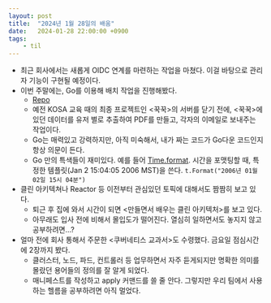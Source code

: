 ```yaml
---
layout: post
title:  "2024년 1월 28일의 배움"
date:   2024-01-28 22:00:00 +0900
tags:
    - til
---
```


- 최근 회사에서는 새롭게 OIDC 연계를 마련하는 작업을 마쳤다. 이걸 바탕으로 관리자 기능이 구현될 예정이다.
- 이번 주말에는, Go를 이용해 배치 작업을 진행해봤다.
  - [Repo](https://github.com/ggukgguk-kosa/ggukgguk-bye)
  - 예전 KOSA 교육 때의 최종 프로젝트인 <꾹꾹>의 서버를 닫기 전에, <꾹꾹>에 있던 데이터를 유저 별로 추출하여 PDF를 만들고, 각자의 이메일로 보내주는 작업이다.
  - Go는 매력있고 강력하지만, 아직 미숙해서, 내가 짜는 코드가 Go다운 코드인지 항상 의문이 든다.
  - Go 만의 특색들이 재미있다. 예를 들어 [Time.format](https://pkg.go.dev/time#Time.Format). 시간을 포맷팅할 때, 특정한 템플릿(Jan 2 15:04:05 2006 MST)을 쓴다. `t.Format("2006년 01월 02일 15시 04분")`
- 클린 아키텍쳐나 Reactor 등 이전부터 관심있던 토픽에 대해서도 짬짬히 보고 있다.
  - 퇴근 후 집에 와서 시간이 되면 <만들면서 배우는 클린 아키텍처>를 보고 있다.
  - 아무래도 입사 전에 비해서 몰입도가 떨어진다. 열심히 일하면서도 놓지지 않고 공부하려면...?
- 얼마 전에 회사 통해서 주문한 <쿠버네티스 교과서>도 수령했다. 금요일 점심시간에 2장까지 봤다.
  - 클러스터, 노드, 파드, 컨트롤러 등 업무하면서 자주 듣게되지만 명확한 의미를 몰랐던 용어들의 정의를 잘 알게 되었다.
  - 매니페스트를 작성하고 apply 커맨드를 쓸 줄 안다. 그렇지만 우리 팀에서 사용하는 헬름을 공부하려면 아직 멀었다.
